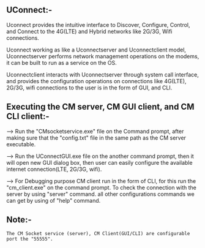
UConnect:-
--------
Uconnect provides the intuitive interface to Discover, Configure, Control, and Connect to the 4G(LTE) and Hybrid networks like 2G/3G, Wifi connections.

Uconnect working as like a Uconnectserver and Uconnectclient model, Uconnectserver performs network management operations on the modems,
it can be built to run as a service on the OS.

Uconnectclient interacts with Uconnectserver through system call interface, and provides the configuration operations on connections like 4G(LTE),
2G/3G, wifi connections to the user is in the form of GUI, and CLI.

Executing the CM server, CM GUI client, and CM CLI client:-
----------------------------------------------------------
--> Run the "CMsocketservice.exe" file on the Command prompt, after making sure that the "config.txt" file in the same path as the CM server executable.

--> Run the UConnectGUI.exe file on the another command prompt, then it will open new GUI dialog box, then user can easily configure the available internet connection(LTE, 2G/3G, wifi).

--> For Debugging purpose CM client run in the form of CLI, for this run the "cm_client.exe" on the command prompt. To check the connection with the server by using "server" command.
	all other configurations commands we can get by using of "help" command.

Note:-
-----
	The CM Socket service (server), CM Client(GUI/CLI) are configurable port the "55555".
	
	
